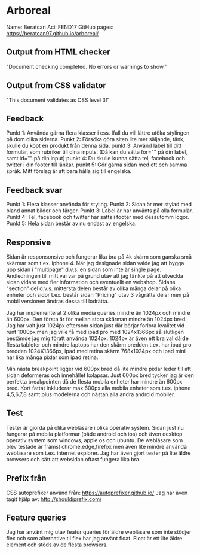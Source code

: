 # Arboreal

Name: Beratcan Acil FEND17
GitHub pages: https://beratcan97.github.io/arboreal/

## Output from HTML checker
  "Document checking completed. No errors or warnings to show."
## Output from CSS validator
  "This document validates as CSS level 3!"
## Feedback
  Punkt 1: Använda gärna flera klasser i css. Ifall du vill lättre utöka stylingen på dom olika siderna.
  Punkt 2: Försöka göra siten lite mer säljande, tänk, skulle du köpt en produkt från denna sida.
  punkt 3: Använd label till ditt formulär, som rubriker till dina inputs. (Då kan du sätta for="" på din label, samt id="" på din input)
  punkt 4: Du skulle kunna sätta tel, facebook och twitter i din footer till länkar.
  punkt 5: Gör gärna sidan med ett och samma språk. Mitt förslag är att bara hålla sig till engelska.
## Feedback svar
  Punkt 1: Flera klasser använda för styling.
  Punkt 2: Sidan är mer stylad med bland annat bilder och färger.
  Punkt 3: Label är har använts på alla formulär.
  Punkt 4: Tel, facebook och twitter har satts i footer med dessutomm logor.
  Punkt 5: Hela sidan består av nu endast av engelska.
## Responsive
Sidan är responsonsive och fungerar lika bra på 4k skärm som ganska små skärmar som t.ex. iphone 4. När jag designade sidan valde jag att bygga upp sidan i "multipage" d.v.s. en sidan som inte är single page. Andledningen till mitt val var på grund utav att jag tänkte på att utveckla sidan vidare med fler information och eventuellt en webshop. Sidans "section" del d.v.s. mittersta delen består av olika många delar på olika enheter och sidor t.ex. består sidan "Pricing" utav 3 vågrätta delar men på mobil versionen ändras dessa till lodrätta.

  Jag har implementerat 2 olika media queries mindre än 1024px och mindre än 600px. Den första är för mellan stora skärman mindre än 1024px bred. Jag har valt just 1024px eftersom sidan just där börjar forlora kvalitet vid runt 1000px men jag ville få med ipad pro med 1024x1366px så slutligen bestämde jag mig föratt använda 1024px. 1024px är även ett bra val då de flesta tableter och mindre laptops har den skärm bredden t.ex. har ipad pro bredden 1024X1366px, ipad med retina skärm 768x1024px och ipad mini har lika många pixlar som ipad retina. 
  
  Min nästa breakpoint ligger vid 600px bred då lite mindre pixlar leder till att sidan deformeras och innehållet kolapsar. Just 600px bred tycker jag är den perfekta breakpointen då de flesta mobila enheter har mindre än 600px bred. Kort fattat inkluderar max 600px alla mobila enheter som t.ex. iphone 4,5,6,7,8 samt plus modelerna och nästan alla andra android mobiler.
## Test
  Tester är gjorda på olika webläsare i olika operativ system. Sidan just nu fungerar på mobila platformar (både android och ios) och även desktop operativ system som windows, apple os och ubuntu. De webläsare som blev testade är främst chrome,edge,firefox men även lite mindre använda webläsare som t.ex. internet explorer. 
  Jag har även gjort tester på lite äldre browsers och sätt att websidan oftast fungera lika bra.
## Prefix från
  CSS autoprefixer använd från: https://autoprefixer.github.io/
  Jag har även tagit hjälp av: http://shouldiprefix.com/
## Feature queries
  Jag har använt mig utav featur queries för äldre webläsare som inte stödjer flex och som alternative til flex har jag använt float. Float är ett lite äldre element och stöds av de flesta browsers.
